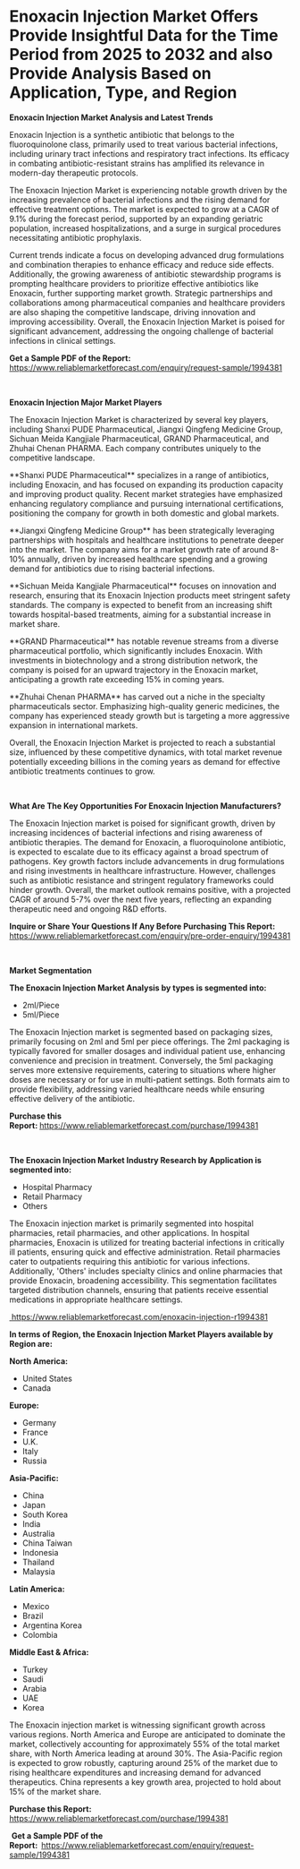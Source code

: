 <p><h1>Enoxacin Injection Market Offers Provide Insightful Data for the Time Period from 2025 to 2032 and also Provide Analysis Based on Application, Type, and Region</h1></p><p><strong>Enoxacin Injection Market Analysis and Latest Trends</strong></p>
<p><p>Enoxacin Injection is a synthetic antibiotic that belongs to the fluoroquinolone class, primarily used to treat various bacterial infections, including urinary tract infections and respiratory tract infections. Its efficacy in combating antibiotic-resistant strains has amplified its relevance in modern-day therapeutic protocols.</p><p>The Enoxacin Injection Market is experiencing notable growth driven by the increasing prevalence of bacterial infections and the rising demand for effective treatment options. The market is expected to grow at a CAGR of 9.1% during the forecast period, supported by an expanding geriatric population, increased hospitalizations, and a surge in surgical procedures necessitating antibiotic prophylaxis.</p><p>Current trends indicate a focus on developing advanced drug formulations and combination therapies to enhance efficacy and reduce side effects. Additionally, the growing awareness of antibiotic stewardship programs is prompting healthcare providers to prioritize effective antibiotics like Enoxacin, further supporting market growth. Strategic partnerships and collaborations among pharmaceutical companies and healthcare providers are also shaping the competitive landscape, driving innovation and improving accessibility. Overall, the Enoxacin Injection Market is poised for significant advancement, addressing the ongoing challenge of bacterial infections in clinical settings.</p></p>
<p><strong>Get a Sample PDF of the Report:&nbsp;</strong> <a href="https://www.reliablemarketforecast.com/enquiry/request-sample/1994381?utm_campaign=2455&utm_medium=2&utm_source=Github&utm_content=ia&utm_term=19042025&utm_id=enoxacin-injection">https://www.reliablemarketforecast.com/enquiry/request-sample/1994381</a></p>
<p>&nbsp;</p>
<p><strong>Enoxacin Injection Major Market Players</strong></p>
<p><p>The Enoxacin Injection Market is characterized by several key players, including Shanxi PUDE Pharmaceutical, Jiangxi Qingfeng Medicine Group, Sichuan Meida Kangjiale Pharmaceutical, GRAND Pharmaceutical, and Zhuhai Chenan PHARMA. Each company contributes uniquely to the competitive landscape.</p><p>**Shanxi PUDE Pharmaceutical** specializes in a range of antibiotics, including Enoxacin, and has focused on expanding its production capacity and improving product quality. Recent market strategies have emphasized enhancing regulatory compliance and pursuing international certifications, positioning the company for growth in both domestic and global markets.</p><p>**Jiangxi Qingfeng Medicine Group** has been strategically leveraging partnerships with hospitals and healthcare institutions to penetrate deeper into the market. The company aims for a market growth rate of around 8-10% annually, driven by increased healthcare spending and a growing demand for antibiotics due to rising bacterial infections.</p><p>**Sichuan Meida Kangjiale Pharmaceutical** focuses on innovation and research, ensuring that its Enoxacin Injection products meet stringent safety standards. The company is expected to benefit from an increasing shift towards hospital-based treatments, aiming for a substantial increase in market share.</p><p>**GRAND Pharmaceutical** has notable revenue streams from a diverse pharmaceutical portfolio, which significantly includes Enoxacin. With investments in biotechnology and a strong distribution network, the company is poised for an upward trajectory in the Enoxacin market, anticipating a growth rate exceeding 15% in coming years.</p><p>**Zhuhai Chenan PHARMA** has carved out a niche in the specialty pharmaceuticals sector. Emphasizing high-quality generic medicines, the company has experienced steady growth but is targeting a more aggressive expansion in international markets.</p><p>Overall, the Enoxacin Injection Market is projected to reach a substantial size, influenced by these competitive dynamics, with total market revenue potentially exceeding billions in the coming years as demand for effective antibiotic treatments continues to grow.</p></p>
<p>&nbsp;</p>
<p><strong>What Are The Key Opportunities For Enoxacin Injection Manufacturers?</strong></p>
<p><p>The Enoxacin Injection market is poised for significant growth, driven by increasing incidences of bacterial infections and rising awareness of antibiotic therapies. The demand for Enoxacin, a fluoroquinolone antibiotic, is expected to escalate due to its efficacy against a broad spectrum of pathogens. Key growth factors include advancements in drug formulations and rising investments in healthcare infrastructure. However, challenges such as antibiotic resistance and stringent regulatory frameworks could hinder growth. Overall, the market outlook remains positive, with a projected CAGR of around 5-7% over the next five years, reflecting an expanding therapeutic need and ongoing R&D efforts.</p></p>
<p><strong>Inquire or Share Your Questions If Any Before Purchasing This Report:</strong> <a href="https://www.reliablemarketforecast.com/enquiry/pre-order-enquiry/1994381?utm_campaign=2455&utm_medium=2&utm_source=Github&utm_content=ia&utm_term=19042025&utm_id=enoxacin-injection">https://www.reliablemarketforecast.com/enquiry/pre-order-enquiry/1994381</a></p>
<p>&nbsp;</p>
<p><strong>Market Segmentation</strong></p>
<p><strong>The Enoxacin Injection Market Analysis by types is segmented into:</strong></p>
<p><ul><li>2ml/Piece</li><li>5ml/Piece</li></ul></p>
<p><p>The Enoxacin Injection market is segmented based on packaging sizes, primarily focusing on 2ml and 5ml per piece offerings. The 2ml packaging is typically favored for smaller dosages and individual patient use, enhancing convenience and precision in treatment. Conversely, the 5ml packaging serves more extensive requirements, catering to situations where higher doses are necessary or for use in multi-patient settings. Both formats aim to provide flexibility, addressing varied healthcare needs while ensuring effective delivery of the antibiotic.</p></p>
<p><strong>Purchase this Report:&nbsp;</strong><a href="https://www.reliablemarketforecast.com/purchase/1994381?utm_campaign=2455&utm_medium=2&utm_source=Github&utm_content=ia&utm_term=19042025&utm_id=enoxacin-injection">https://www.reliablemarketforecast.com/purchase/1994381</a></p>
<p>&nbsp;</p>
<p><strong>The Enoxacin Injection Market Industry Research by Application is segmented into:</strong></p>
<p><ul><li>Hospital Pharmacy</li><li>Retail Pharmacy</li><li>Others</li></ul></p>
<p><p>The Enoxacin injection market is primarily segmented into hospital pharmacies, retail pharmacies, and other applications. In hospital pharmacies, Enoxacin is utilized for treating bacterial infections in critically ill patients, ensuring quick and effective administration. Retail pharmacies cater to outpatients requiring this antibiotic for various infections. Additionally, 'Others' includes specialty clinics and online pharmacies that provide Enoxacin, broadening accessibility. This segmentation facilitates targeted distribution channels, ensuring that patients receive essential medications in appropriate healthcare settings.</p></p>
<p><a href="https://www.reliablemarketforecast.com/enoxacin-injection-r1994381?utm_campaign=2455&utm_medium=2&utm_source=Github&utm_content=ia&utm_term=19042025&utm_id=enoxacin-injection">&nbsp;https://www.reliablemarketforecast.com/enoxacin-injection-r1994381</a></p>
<p><strong>In terms of Region, the Enoxacin Injection Market Players available by Region are:</strong></p>
<p>
    <p> <strong> North America: </strong>
        <ul>
            <li>United States</li>
            <li>Canada</li>
        </ul>
        </p> 
    <p> <strong> Europe: </strong>
        <ul>
            <li>Germany</li>
            <li>France</li>
            <li>U.K.</li>
            <li>Italy</li>
            <li>Russia</li>
        </ul>
        </p> 
    <p> <strong> Asia-Pacific: </strong>
        <ul>
            <li>China</li>
            <li>Japan</li>
            <li>South Korea</li>
            <li>India</li>
            <li>Australia</li>
            <li>China Taiwan</li>
            <li>Indonesia</li>
            <li>Thailand</li>
            <li>Malaysia</li>
        </ul>
        </p> 
    <p> <strong> Latin America: </strong>
        <ul>
            <li>Mexico</li>
            <li>Brazil</li>
            <li>Argentina Korea</li>
            <li>Colombia</li>
        </ul>
        </p> 
    <p> <strong> Middle East & Africa: </strong>
        <ul>
            <li>Turkey</li>
            <li>Saudi</li>
            <li>Arabia</li>
            <li>UAE</li>
            <li>Korea</li>
        </ul>
    </p>
    </p>
<p><p>The Enoxacin injection market is witnessing significant growth across various regions. North America and Europe are anticipated to dominate the market, collectively accounting for approximately 55% of the total market share, with North America leading at around 30%. The Asia-Pacific region is expected to grow robustly, capturing around 25% of the market due to rising healthcare expenditures and increasing demand for advanced therapeutics. China represents a key growth area, projected to hold about 15% of the market share.</p></p>
<p><strong>Purchase this Report: </strong><a href="https://www.reliablemarketforecast.com/purchase/1994381?utm_campaign=2455&utm_medium=2&utm_source=Github&utm_content=ia&utm_term=19042025&utm_id=enoxacin-injection">https://www.reliablemarketforecast.com/purchase/1994381</a></p>
<p>&nbsp;<strong>Get a Sample PDF of the Report:&nbsp;&nbsp;</strong><a href="https://www.reliablemarketforecast.com/enquiry/request-sample/1994381?utm_campaign=2455&utm_medium=2&utm_source=Github&utm_content=ia&utm_term=19042025&utm_id=enoxacin-injection">https://www.reliablemarketforecast.com/enquiry/request-sample/1994381</a></p>
<p><strong></strong></p>
<p><p></p><p></p><p></p></p>